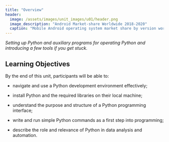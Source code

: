 ```yaml
---
title: "Overview"
header:
  image: /assets/images/unit_images/u01/header.png
  image_description: "Android Market-share Worldwide 2018-2020"
  caption: "Mobile Android operating system market share by version worldwide from 2018 to 2020: [StatCounter](https://gs.statcounter.com/android-version-market-share/mobile/worldwide/#monthly-201907-202001) [via Statista](https://www.statista.com/statistics/921152/mobile-android-version-share-worldwide/)"
---
```

*Setting up Python and auxiliary programs for operating Python and introducing a few tools if you get stuck.*
<!--more-->

## Learning Objectives
By the end of this unit, participants will be able to:

* navigate and use a Python development environment effectively;

* install Python and the required libraries on their local machine;

* understand the purpose and structure of a Python programming interface;

* write and run simple Python commands as a first step into programming;

* describe the role and relevance of Python in data analysis and automation.